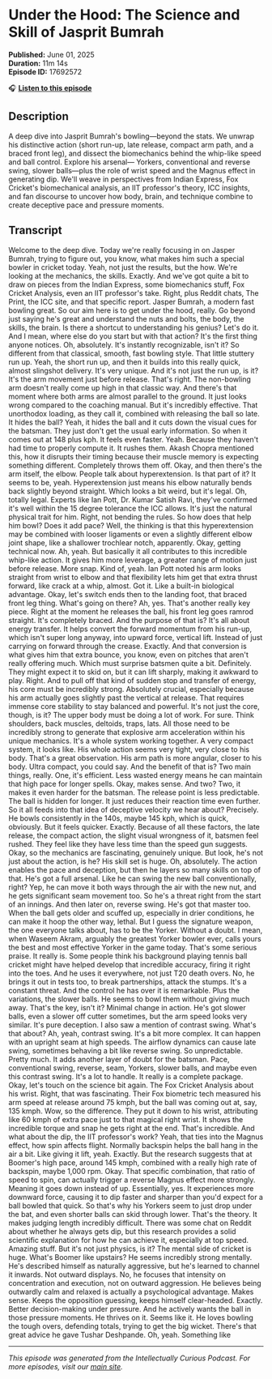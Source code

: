 # Under the Hood: The Science and Skill of Jasprit Bumrah

**Published:** June 01, 2025  
**Duration:** 11m 14s  
**Episode ID:** 17692572

🎧 **[Listen to this episode](https://intellectuallycurious.buzzsprout.com/2529712/episodes/17692572-under-the-hood-the-science-and-skill-of-jasprit-bumrah)**

## Description

A deep dive into Jasprit Bumrah's bowling—beyond the stats. We unwrap his distinctive action (short run-up, late release, compact arm path, and a braced front leg), and dissect the biomechanics behind the whip-like speed and ball control. Explore his arsenal— Yorkers, conventional and reverse swing, slower balls—plus the role of wrist speed and the Magnus effect in generating dip. We'll weave in perspectives from Indian Express, Fox Cricket's biomechanical analysis, an IIT professor's theory, ICC insights, and fan discourse to uncover how body, brain, and technique combine to create deceptive pace and pressure moments.

## Transcript

Welcome to the deep dive. Today we're really focusing in on Jasper Bumrah, trying to figure out, you know, what makes him such a special bowler in cricket today. Yeah, not just the results, but the how. We're looking at the mechanics, the skills. Exactly. And we've got quite a bit to draw on pieces from the Indian Express, some biomechanics stuff, Fox Cricket Analysis, even an IIT professor's take. Right, plus Reddit chats, The Print, the ICC site, and that specific report. Jasper Bumrah, a modern fast bowling great. So our aim here is to get under the hood, really. Go beyond just saying he's great and understand the nuts and bolts, the body, the skills, the brain. Is there a shortcut to understanding his genius? Let's do it. And I mean, where else do you start but with that action? It's the first thing anyone notices. Oh, absolutely. It's instantly recognizable, isn't it? So different from that classical, smooth, fast bowling style. That little stuttery run up. Yeah, the short run up, and then it builds into this really quick, almost slingshot delivery. It's very unique. And it's not just the run up, is it? It's the arm movement just before release. That's right. The non-bowling arm doesn't really come up high in that classic way. And there's that moment where both arms are almost parallel to the ground. It just looks wrong compared to the coaching manual. But it's incredibly effective. That unorthodox loading, as they call it, combined with releasing the ball so late. It hides the ball? Yeah, it hides the ball and it cuts down the visual cues for the batsman. They just don't get the usual early information. So when it comes out at 148 plus kph. It feels even faster. Yeah. Because they haven't had time to properly compute it. It rushes them. Akash Chopra mentioned this, how it disrupts their timing because their muscle memory is expecting something different. Completely throws them off. Okay, and then there's the arm itself, the elbow. People talk about hyperextension. Is that part of it? It seems to be, yeah. Hyperextension just means his elbow naturally bends back slightly beyond straight. Which looks a bit weird, but it's legal. Oh, totally legal. Experts like Ian Pott, Dr. Kumar Satish Ravi, they've confirmed it's well within the 15 degree tolerance the ICC allows. It's just the natural physical trait for him. Right, not bending the rules. So how does that help him bowl? Does it add pace? Well, the thinking is that this hyperextension may be combined with looser ligaments or even a slightly different elbow joint shape, like a shallower trochlear notch, apparently. Okay, getting technical now. Ah, yeah. But basically it all contributes to this incredible whip-like action. It gives him more leverage, a greater range of motion just before release. More snap. Kind of, yeah. Ian Pott noted his arm looks straight from wrist to elbow and that flexibility lets him get that extra thrust forward, like crack at a whip, almost. Got it. Like a built-in biological advantage. Okay, let's switch ends then to the landing foot, that braced front leg thing. What's going on there? Ah, yes. That's another really key piece. Right at the moment he releases the ball, his front leg goes ramrod straight. It's completely braced. And the purpose of that is? It's all about energy transfer. It helps convert the forward momentum from his run-up, which isn't super long anyway, into upward force, vertical lift. Instead of just carrying on forward through the crease. Exactly. And that conversion is what gives him that extra bounce, you know, even on pitches that aren't really offering much. Which must surprise batsmen quite a bit. Definitely. They might expect it to skid on, but it can lift sharply, making it awkward to play. Right. And to pull off that kind of sudden stop and transfer of energy, his core must be incredibly strong. Absolutely crucial, especially because his arm actually goes slightly past the vertical at release. That requires immense core stability to stay balanced and powerful. It's not just the core, though, is it? The upper body must be doing a lot of work. For sure. Think shoulders, back muscles, deltoids, traps, lats. All those need to be incredibly strong to generate that explosive arm acceleration within his unique mechanics. It's a whole system working together. A very compact system, it looks like. His whole action seems very tight, very close to his body. That's a great observation. His arm path is more angular, closer to his body. Ultra compact, you could say. And the benefit of that is? Two main things, really. One, it's efficient. Less wasted energy means he can maintain that high pace for longer spells. Okay, makes sense. And two? Two, it makes it even harder for the batsman. The release point is less predictable. The ball is hidden for longer. It just reduces their reaction time even further. So it all feeds into that idea of deceptive velocity we hear about? Precisely. He bowls consistently in the 140s, maybe 145 kph, which is quick, obviously. But it feels quicker. Exactly. Because of all these factors, the late release, the compact action, the slight visual wrongness of it, batsmen feel rushed. They feel like they have less time than the speed gun suggests. Okay, so the mechanics are fascinating, genuinely unique. But look, he's not just about the action, is he? His skill set is huge. Oh, absolutely. The action enables the pace and deception, but then he layers so many skills on top of that. He's got a full arsenal. Like he can swing the new ball conventionally, right? Yep, he can move it both ways through the air with the new nut, and he gets significant seam movement too. So he's a threat right from the start of an innings. And then later on, reverse swing. He's got that master too. When the ball gets older and scuffed up, especially in drier conditions, he can make it hoop the other way, lethal. But I guess the signature weapon, the one everyone talks about, has to be the Yorker. Without a doubt. I mean, when Waseem Akram, arguably the greatest Yorker bowler ever, calls yours the best and most effective Yorker in the game today. That's some serious praise. It really is. Some people think his background playing tennis ball cricket might have helped develop that incredible accuracy, firing it right into the toes. And he uses it everywhere, not just T20 death overs. No, he brings it out in tests too, to break partnerships, attack the stumps. It's a constant threat. And the control he has over it is remarkable. Plus the variations, the slower balls. He seems to bowl them without giving much away. That's the key, isn't it? Minimal change in action. He's got slower balls, even a slower off cutter sometimes, but the arm speed looks very similar. It's pure deception. I also saw a mention of contrast swing. What's that about? Ah, yeah, contrast swing. It's a bit more complex. It can happen with an upright seam at high speeds. The airflow dynamics can cause late swing, sometimes behaving a bit like reverse swing. So unpredictable. Pretty much. It adds another layer of doubt for the batsman. Pace, conventional swing, reverse, seam, Yorkers, slower balls, and maybe even this contrast swing. It's a lot to handle. It really is a complete package. Okay, let's touch on the science bit again. The Fox Cricket Analysis about his wrist. Right, that was fascinating. Their Fox biometric tech measured his arm speed at release around 75 kmph, but the ball was coming out at, say, 135 kmph. Wow, so the difference. They put it down to his wrist, attributing like 60 kmph of extra pace just to that magical right wrist. It shows the incredible torque and snap he gets right at the end. That's incredible. And what about the dip, the IIT professor's work? Yeah, that ties into the Magnus effect, how spin affects flight. Normally backspin helps the ball hang in the air a bit. Like giving it lift, yeah. Exactly. But the research suggests that at Boomer's high pace, around 145 kmph, combined with a really high rate of backspin, maybe 1,000 rpm. Okay. That specific combination, that ratio of speed to spin, can actually trigger a reverse Magnus effect more strongly. Meaning it goes down instead of up. Essentially, yes. It experiences more downward force, causing it to dip faster and sharper than you'd expect for a ball bowled that quick. So that's why his Yorkers seem to just drop under the bat, and even shorter balls can skid through lower. That's the theory. It makes judging length incredibly difficult. There was some chat on Reddit about whether he always gets dip, but this research provides a solid scientific explanation for how he can achieve it, especially at top speed. Amazing stuff. But it's not just physics, is it? The mental side of cricket is huge. What's Boomer like upstairs? He seems incredibly strong mentally. He's described himself as naturally aggressive, but he's learned to channel it inwards. Not outward displays. No, he focuses that intensity on concentration and execution, not on outward aggression. He believes being outwardly calm and relaxed is actually a psychological advantage. Makes sense. Keeps the opposition guessing, keeps himself clear-headed. Exactly. Better decision-making under pressure. And he actively wants the ball in those pressure moments. He thrives on it. Seems like it. He loves bowling the tough overs, defending totals, trying to get the big wicket. There's that great advice he gave Tushar Deshpande. Oh, yeah. Something like

---
*This episode was generated from the Intellectually Curious Podcast. For more episodes, visit our [main site](https://intellectuallycurious.buzzsprout.com).*
